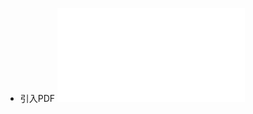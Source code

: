 - 引入PDF ![Blender 3.0 The beginners guide (Allan Brito) (Z-Library).pdf](../assets/Blender_3.0_The_beginners_guide_(Allan_Brito)_(Z-Library)_1729524563549_0.pdf)